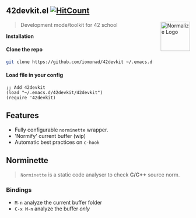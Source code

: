 ##  42devkit.el [![HitCount](http://hits.dwyl.io/iomonad/42devkit.svg)](http://hits.dwyl.io/iomonad/42devkit)

<a href="https://github.com/iomonad/iomonad.el"><img
  src="https://www.gnu.org/software/emacs/images/emacs.png" alt="Normalize Logo"
  width="80" height="80" align="right"></a>

  > Development mode/toolkit for 42 school

**Installation**
#### Clone the repo
```bash
git clone https://github.com/iomonad/42devkit ~/.emacs.d
```
#### Load file in your config
```elisp
;; Add 42devkit
(load "~/.emacs.d/42devkit/42devkit")
(require '42devkit)
```
## Features
* Fully configurable `norminette` wrapper.
* 'Normify' current buffer (wip)
* Automatic best practices on `c-hook`

## Norminette
> `Norminette` is a static code analyser to check **C/C++** source norm.
### Bindings
* `M-n` analyze the current buffer folder
* `C-x M-n` analyze the buffer *only*
